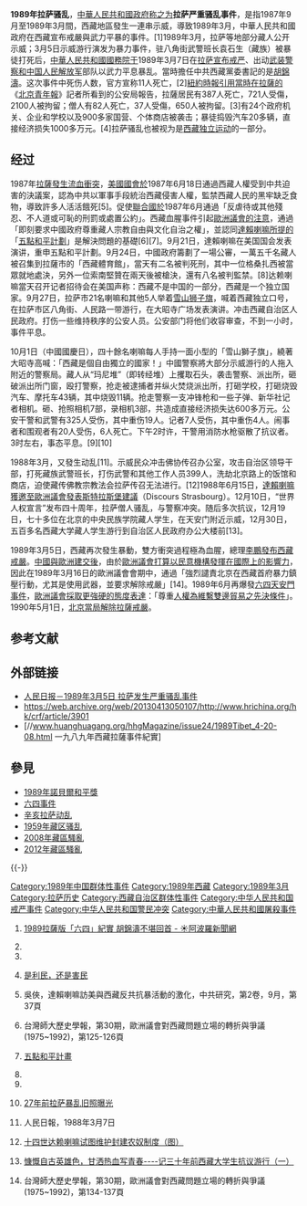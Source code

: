 **1989年拉萨骚乱**，[中華人民共和國政府称之为](https://zh.wikipedia.org/wiki/中華人民共和國政府 "wikilink")**拉萨严重骚乱事件**，是指1987年9月至1989年3月間，西藏地區發生一連串示威，導致1989年3月，中華人民共和國政府在西藏宣布戒嚴與武力平暴的事件。\[1\]1989年3月，拉萨等地部分藏人公开示威；3月5日示威游行演发为暴力事件，驻八角街武警班长袁石生（藏族）被暴徒打死后，[中華人民共和國國務院于](https://zh.wikipedia.org/wiki/中華人民共和國國務院 "wikilink")1989年3月7日在[拉萨宣布](https://zh.wikipedia.org/wiki/拉萨 "wikilink")[戒严](../Page/戒严.md "wikilink")、出动[武装警察和](https://zh.wikipedia.org/wiki/武装警察 "wikilink")[中国人民解放军](../Page/中国人民解放军.md "wikilink")部队以武力平息暴乱。當時擔任中共西藏黨委書記的是[胡錦濤](https://zh.wikipedia.org/wiki/胡錦濤 "wikilink")。这次事件中死伤人数，官方宣称11人死亡，\[2\][紐約時報引用當時在](https://zh.wikipedia.org/wiki/紐約時報 "wikilink")[拉薩的](https://zh.wikipedia.org/wiki/拉薩 "wikilink")《[北京青年報](https://zh.wikipedia.org/wiki/北京青年報 "wikilink")》記者所看到的公安局報告，拉薩居民有387人死亡，721人受傷，2100人被拘留；僧人有82人死亡，37人受傷，650人被拘留。\[3\]有24个政府机关、企业和学校以及900多家国营、个体商店被袭击；暴徒捣毁汽车20多辆，直接经济损失1000多万元。\[4\]拉萨骚乱也被视为是[西藏独立运动](../Page/西藏独立运动.md "wikilink")的一部分。

## 经过

1987年[拉薩發生流血衝突](https://zh.wikipedia.org/wiki/拉薩 "wikilink")，[美國國會於](https://zh.wikipedia.org/wiki/美國 "wikilink")1987年6月18日通過西藏人權受到中共迫害的決議案，認為中共以軍事手段統治西藏侵害人權，監禁西藏人民的黑牢缺乏食物，導致許多人活活餓死\[5\]。促使[聯合國於](https://zh.wikipedia.org/wiki/聯合國 "wikilink")1987年6月通過「反虐待或其他殘忍、不人道或可恥的刑罰或處置公約」。西藏血腥事件引起[歐洲議會的注意](https://zh.wikipedia.org/wiki/歐洲議會 "wikilink")，通過「即刻要求中國政府尊重藏人宗教自由與文化自治之權」，並認同[達賴喇嘛所提的](https://zh.wikipedia.org/wiki/達賴喇嘛 "wikilink")「[五點和平計劃](https://zh.wikipedia.org/wiki/五點和平計劃 "wikilink")」是解決問題的基礎\[6\]\[7\]。9月21日，達賴喇嘛在美国国会发表演讲，重申五點和平計劃。9月24日，中國政府籌劃了一場公審，一萬五千名藏人被召集到拉薩市的「西藏體育館」，當天有二名被判死刑，其中一位格桑扎西被當眾就地處決，另外一位索南堅贊在兩天後被槍決，還有八名被判監禁。\[8\]达赖喇嘛當天召开记者招待会在美国声称：西藏不是中国的一部分，西藏是一个独立国家。9月27日，拉萨市21名喇嘛和其他5人举着[雪山狮子旗](https://zh.wikipedia.org/wiki/雪山狮子旗 "wikilink")，喊着西藏独立口号，在拉萨市区八角街、人民路一带游行，在大昭寺广场发表演讲。冲击西藏自治区人民政府。打伤一些维持秩序的公安人员。公安部门将他们收容审查，不到一小时，事件平息。

10月1日（中國國慶日），四十餘名喇嘛每人手持一面小型的「雪山獅子旗」，繞著大昭寺高喊：「西藏是個自由獨立的國家！」中國警察將大部分示威游行的人拖入附近的警察局。藏人从“玛尼堆”（即转经堆）上攫取石头，袭击警察、派出所，砸破派出所门窗，殴打警察，抢走被逮捕者并纵火焚烧派出所，打砸学校，打砸烧毁汽车、摩托车43辆，其中烧毁11辆。抢走警察一支冲锋枪和一些子弹、新华社记者相机。砸、抢照相机7部，录相机3部，共造成直接经济损失达600多万元。公安干警和武警有325人受伤，其中重伤19人。记者7人受伤，其中重伤4人。闹事者和围观者有20人受伤，6人死亡。下午2时许，干警用消防水枪驱散了抗议者。3时左右，事态平息。\[9\]\[10\]

1988年3月，又發生动乱\[11\]。示威民众冲击佛协传召办公室，攻击自治区领导干部，打死藏族武警班长，打伤武警和其他工作人员399人，洗劫北京路上的饭馆和商店，迫使藏传佛教宗教法会拉萨传召无法进行。\[12\]1988年6月15日，[達賴喇嘛獲邀至](https://zh.wikipedia.org/wiki/達賴喇嘛 "wikilink")[歐洲議會發表](https://zh.wikipedia.org/wiki/歐洲議會 "wikilink")[斯特拉斯堡建議](https://zh.wikipedia.org/wiki/斯特拉斯堡建議 "wikilink")（Discours Strasbourg）。12月10日，“世界人权宣言”发布四十周年，拉萨僧人骚乱，与警察冲突。随后多次抗议，12月19日，七十多位在北京的中央民族学院藏人学生，在天安门附近示威，12月30日，五百多名西藏大学藏人学生游行到自治区人民政府办公大楼前\[13\]。

1989年3月5日，西藏再次發生暴動，雙方衝突過程極為血腥，總理[李鵬發布西藏](https://zh.wikipedia.org/wiki/李鵬 "wikilink")[戒嚴](https://zh.wikipedia.org/wiki/西藏戒嚴 "wikilink")。[中國與歐洲建交後](https://zh.wikipedia.org/wiki/中华人民共和国 "wikilink")，由於[歐洲議會打算以民意機構發揮在國際上的影響力](https://zh.wikipedia.org/wiki/歐洲議會 "wikilink")，因此在1989年3月16日的歐洲議會會期中，通過「強烈譴責北京在西藏首府暴力鎮壓行動，尤其是使用武器，並要求解除戒嚴」\[14\]。1989年6月再爆發[六四天安門事件](https://zh.wikipedia.org/wiki/六四天安門事件 "wikilink")，[歐洲議會採取更強硬的態度表達](https://zh.wikipedia.org/wiki/歐洲議會 "wikilink")：「尊重[人權為維繫雙邊貿易之先決條件](https://zh.wikipedia.org/wiki/人權 "wikilink")」。1990年5月1日，[北京當局解除](https://zh.wikipedia.org/wiki/北京 "wikilink")[拉薩戒嚴](https://zh.wikipedia.org/wiki/拉薩 "wikilink")。

## 参考文献

## 外部链接

  - [人民日报－1989年3月5日 拉萨发生严重骚乱事件](http://www.people.com.cn/GB/historic/0305/523.html)
  - <https://web.archive.org/web/20130413050107/http://www.hrichina.org/hk/crf/article/3901>
  - \[//www.huanghuagang.org/hhgMagazine/issue24/1989Tibet_4-20-08.html 一九八九年西藏拉薩事件紀實\]

## 參見

  - [1989年諾貝爾和平獎](../Page/1989年諾貝爾和平獎.md "wikilink")
  - [六四事件](../Page/六四事件.md "wikilink")
  - [辛亥拉萨动乱](https://zh.wikipedia.org/wiki/辛亥拉萨动乱 "wikilink")
  - [1959年藏区骚乱](../Page/1959年藏区骚乱.md "wikilink")
  - [2008年藏區騷亂](https://zh.wikipedia.org/wiki/2008年藏區騷亂 "wikilink")
  - [2012年藏區騷亂](https://zh.wikipedia.org/wiki/2012年藏區騷亂 "wikilink")

{{-}}

[Category:1989年中国群体性事件](https://zh.wikipedia.org/wiki/Category:1989年中国群体性事件 "wikilink") [Category:1989年西藏](https://zh.wikipedia.org/wiki/Category:1989年西藏 "wikilink") [Category:1989年3月](https://zh.wikipedia.org/wiki/Category:1989年3月 "wikilink") [Category:拉萨历史](https://zh.wikipedia.org/wiki/Category:拉萨历史 "wikilink") [Category:西藏自治区群体性事件](https://zh.wikipedia.org/wiki/Category:西藏自治区群体性事件 "wikilink") [Category:中华人民共和国戒严事件](https://zh.wikipedia.org/wiki/Category:中华人民共和国戒严事件 "wikilink") [Category:中华人民共和国警民冲突](https://zh.wikipedia.org/wiki/Category:中华人民共和国警民冲突 "wikilink") [Category:中華人民共和國屠殺事件](https://zh.wikipedia.org/wiki/Category:中華人民共和國屠殺事件 "wikilink")

1.  [1989拉薩版「六四」紀實 胡錦濤不堪回首 - ☀阿波羅新聞網](http://hk.aboluowang.com/2008/0313/78540.html)

2.

3.

4.  [是利民，还是害民](http://www.chinaembassy.bg/chn/zgzt/xzwt/sssdllm/t131222.htm)

5.  吳俠，達賴喇嘛訪美與西藏反共抗暴活動的激化，中共研究，第2卷，9月，第37頁

6.  台灣師大歷史學報，第30期，歐洲議會對西藏問題立場的轉折與爭議(1975\~1992)，第125-126頁

7.  [五點和平計畫](https://www.tibet.org.tw/dalailama_import.php)

8.

9.
10. [27年前拉萨暴乱旧照曝光](http://news.takungpao.com/history/muji/2014-01/1366703.html)

11. 人民日報，1988年3月7日

12. [十四世达赖喇嘛试图维护封建农奴制度（图）](http://jiangsu.china.com.cn/html/yq/jzdc/351798_12.html)

13. [慷慨自古英雄色，甘洒热血写青春----记三十年前西藏大学生抗议游行（一）](https://www.rfa.org/mandarin/zhuanlan/xizangzonglan/kwk-01222019100628.html)

14. 台灣師大歷史學報，第30期，歐洲議會對西藏問題立場的轉折與爭議(1975\~1992)，第134-137頁